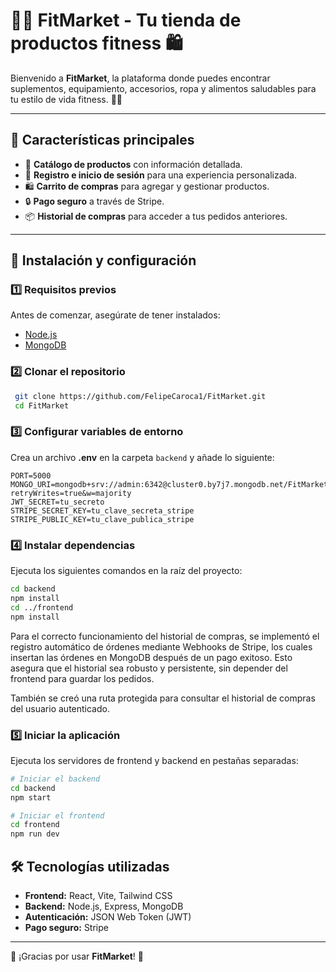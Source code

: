 # 🏋️‍♂️ FitMarket - Tu tienda de productos fitness 🛍️

Bienvenido a **FitMarket**, la plataforma donde puedes encontrar suplementos, equipamiento, accesorios, ropa y alimentos saludables para tu estilo de vida fitness. 💪🥦

---

## 🌟 Características principales
- 🛒 **Catálogo de productos** con información detallada.
- 👤 **Registro e inicio de sesión** para una experiencia personalizada.
- 🛍️ **Carrito de compras** para agregar y gestionar productos.
- 🔒 **Pago seguro** a través de Stripe.
- 📦 **Historial de compras** para acceder a tus pedidos anteriores.

---

## 🚀 Instalación y configuración

### 1️⃣ Requisitos previos
Antes de comenzar, asegúrate de tener instalados:
- [Node.js](https://nodejs.org/)
- [MongoDB](https://www.mongodb.com/)

### 2️⃣ Clonar el repositorio
```sh
 git clone https://github.com/FelipeCaroca1/FitMarket.git
 cd FitMarket
```

### 3️⃣ Configurar variables de entorno
Crea un archivo **.env** en la carpeta `backend` y añade lo siguiente:
```env
PORT=5000
MONGO_URI=mongodb+srv://admin:6342@cluster0.by7j7.mongodb.net/FitMarket?retryWrites=true&w=majority
JWT_SECRET=tu_secreto
STRIPE_SECRET_KEY=tu_clave_secreta_stripe
STRIPE_PUBLIC_KEY=tu_clave_publica_stripe
```

### 4️⃣ Instalar dependencias
Ejecuta los siguientes comandos en la raíz del proyecto:
```sh
cd backend
npm install
cd ../frontend
npm install
```
Para el correcto funcionamiento del historial de compras, se implementó el registro automático de órdenes mediante Webhooks de Stripe, los cuales insertan las órdenes en MongoDB después de un pago exitoso. Esto asegura que el historial sea robusto y persistente, sin depender del frontend para guardar los pedidos.

También se creó una ruta protegida para consultar el historial de compras del usuario autenticado.


### 5️⃣ Iniciar la aplicación
Ejecuta los servidores de frontend y backend en pestañas separadas:
```sh
# Iniciar el backend
cd backend
npm start
```
```sh
# Iniciar el frontend
cd frontend
npm run dev
```


## 🛠️ Tecnologías utilizadas
- **Frontend:** React, Vite, Tailwind CSS
- **Backend:** Node.js, Express, MongoDB
- **Autenticación:** JSON Web Token (JWT)
- **Pago seguro:** Stripe

---

📢 ¡Gracias por usar **FitMarket**! 💖
